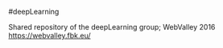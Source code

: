 #deepLearning

Shared repository of the deepLearning group;
WebValley 2016 https://webvalley.fbk.eu/
